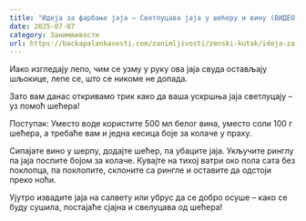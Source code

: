 ```yaml
---
title: "Идеја за фарбање јаја – Светлуцава јаја у шећеру и вину (ВИДЕО)"
date: 2025-07-07
category: Занимљивости
url: https://backapalankavesti.com/zanimljivosti/zenski-kutak/ideja-za-farbanje-jaja-svetlucava-jaja-u-seceru-i-vinu2/
---
```


Иако изгледају лепо, чим се узму у руку ова јаја свуда остављају шљокице, лепе се, што се никоме не допада.

Зато вам данас откривамо трик како да ваша ускршња јаја светлуцају – уз помоћ шећера!

Поступак: Уместо воде користите 500 мл белог вина, уместо соли 100 г шећера, а требаће вам и једна кесица боје за колаче у праху.

Сипајате вино у шерпу, додајте шећер, па убаците јаја. Укључите ринглу па јаја поспите бојом за колаче. Кувајте на тихој ватри око пола сата без поклопца, па поклопите, склоните са рингле и оставите да одстоји преко ноћи.

Ујутро извадите јаја на салвету или убрус да се добро осуше – како се буду сушила, постајаће сјајна и свелуцава од шећера!
